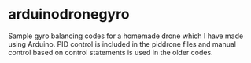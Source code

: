 # arduinodronegyro
Sample gyro balancing codes for a homemade drone which I have made using Arduino. PID control is included in the piddrone files and manual control based on control statements is used in the older codes.

